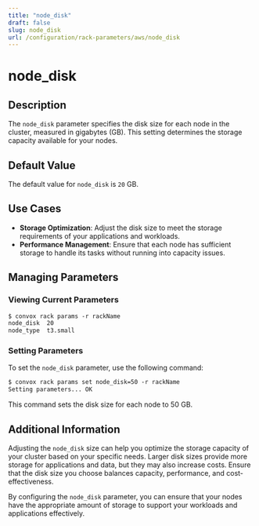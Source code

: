 ```yaml
---
title: "node_disk"
draft: false
slug: node_disk
url: /configuration/rack-parameters/aws/node_disk
---
```


# node_disk

## Description
The `node_disk` parameter specifies the disk size for each node in the cluster, measured in gigabytes (GB). This setting determines the storage capacity available for your nodes.

## Default Value
The default value for `node_disk` is `20` GB.

## Use Cases
- **Storage Optimization**: Adjust the disk size to meet the storage requirements of your applications and workloads.
- **Performance Management**: Ensure that each node has sufficient storage to handle its tasks without running into capacity issues.

## Managing Parameters

### Viewing Current Parameters
```html
$ convox rack params -r rackName
node_disk  20
node_type  t3.small
```

### Setting Parameters
To set the `node_disk` parameter, use the following command:
```html
$ convox rack params set node_disk=50 -r rackName
Setting parameters... OK
```
This command sets the disk size for each node to 50 GB.

## Additional Information
Adjusting the `node_disk` size can help you optimize the storage capacity of your cluster based on your specific needs. Larger disk sizes provide more storage for applications and data, but they may also increase costs. Ensure that the disk size you choose balances capacity, performance, and cost-effectiveness.

By configuring the `node_disk` parameter, you can ensure that your nodes have the appropriate amount of storage to support your workloads and applications effectively.
